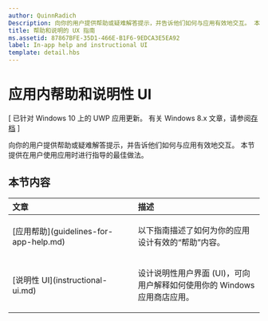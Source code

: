 ```yaml
---
author: QuinnRadich
Description: 向你的用户提供帮助或疑难解答提示，并告诉他们如何与应用有效地交互。 本节提供在用户使用应用时进行指导的最佳做法。
title: 帮助和说明的 UX 指南
ms.assetid: 87867BFE-35D1-466E-B1F6-9EDCA3E5EA92
label: In-app help and instructional UI
template: detail.hbs
---
```


# 应用内帮助和说明性 UI 


\[ 已针对 Windows 10 上的 UWP 应用更新。 有关 Windows 8.x 文章，请参阅[存档](http://go.microsoft.com/fwlink/p/?linkid=619132) \]

向你的用户提供帮助或疑难解答提示，并告诉他们如何与应用有效地交互。 本节提供在用户使用应用时进行指导的最佳做法。
## 本节内容
<table>
<colgroup>
<col width="50%" />
<col width="50%" />
</colgroup>
<thead>
<tr class="header">
<th align="left">文章</th>
<th align="left">描述</th>
</tr>
</thead>
<tbody>
<tr class="odd">
<td align="left"><p>[应用帮助](guidelines-for-app-help.md)</p></td>
<td align="left"><p>以下指南描述了如何为你的应用设计有效的“帮助”内容。</p></td>
</tr>
<tr class="even">
<td align="left"><p>[说明性 UI](instructional-ui.md)</p></td>
<td align="left"><p>设计说明性用户界面 (UI)，可向用户解释如何使用你的 Windows 应用商店应用。</p></td>
</tr>
</tbody>
</table>






<!--HONumber=May16_HO2-->


